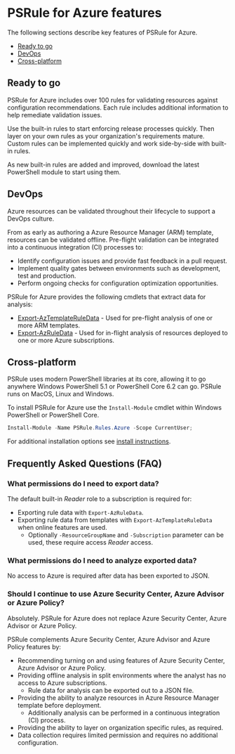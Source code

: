 # PSRule for Azure features

The following sections describe key features of PSRule for Azure.

- [Ready to go](#ready-to-go)
- [DevOps](#devops)
- [Cross-platform](#cross-platform)

## Ready to go

PSRule for Azure includes over 100 rules for validating resources against configuration recommendations.
Each rule includes additional information to help remediate validation issues.

Use the built-in rules to start enforcing release processes quickly.
Then layer on your own rules as your organization's requirements mature.
Custom rules can be implemented quickly and work side-by-side with built-in rules.

As new built-in rules are added and improved, download the latest PowerShell module to start using them.

## DevOps

Azure resources can be validated throughout their lifecycle to support a DevOps culture.

From as early as authoring a Azure Resource Manager (ARM) template, resources can be validated offline.
Pre-flight validation can be integrated into a continuous integration (CI) processes to:

- Identify configuration issues and provide fast feedback in a pull request.
- Implement quality gates between environments such as development, test and production.
- Perform ongoing checks for configuration optimization opportunities.

PSRule for Azure provides the following cmdlets that extract data for analysis:

- [Export-AzTemplateRuleData](commands/PSRule.Rules.Azure/en-US/Export-AzTemplateRuleData.md) - Used for pre-flight analysis of one or more ARM templates.
- [Export-AzRuleData](commands/PSRule.Rules.Azure/en-US/Export-AzRuleData.md) - Used for in-flight analysis of resources deployed to one or more Azure subscriptions.

## Cross-platform

PSRule uses modern PowerShell libraries at its core, allowing it to go anywhere Windows PowerShell 5.1 or PowerShell Core 6.2 can go.
PSRule runs on MacOS, Linux and Windows.

To install PSRule for Azure use the `Install-Module` cmdlet within Windows PowerShell or PowerShell Core.

```powershell
Install-Module -Name PSRule.Rules.Azure -Scope CurrentUser;
```

For additional installation options see [install instructions](scenarios/install-instructions.md).

## Frequently Asked Questions (FAQ)

### What permissions do I need to export data?

The default built-in _Reader_ role to a subscription is required for:

- Exporting rule data with `Export-AzRuleData`.
- Exporting rule data from templates with `Export-AzTemplateRuleData` when online features are used.
  - Optionally `-ResourceGroupName` and `-Subscription` parameter can be used, these require access _Reader_ access.

### What permissions do I need to analyze exported data?

No access to Azure is required after data has been exported to JSON.

### Should I continue to use Azure Security Center, Azure Advisor or Azure Policy?

Absolutely.
PSRule for Azure does not replace Azure Security Center, Azure Advisor or Azure Policy.

PSRule complements Azure Security Center, Azure Advisor and Azure Policy features by:

- Recommending turning on and using features of Azure Security Center, Azure Advisor or Azure Policy.
- Providing offline analysis in split environments where the analyst has no access to Azure subscriptions.
  - Rule data for analysis can be exported out to a JSON file.
- Providing the ability to analyze resources in Azure Resource Manager template before deployment.
  - Additionally analysis can be performed in a continuous integration (CI) process.
- Providing the ability to layer on organization specific rules, as required.
- Data collection requires limited permission and requires no additional configuration.
